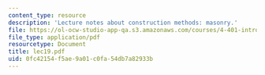 ```yaml
---
content_type: resource
description: 'Lecture notes about construction methods: masonry.'
file: https://ol-ocw-studio-app-qa.s3.amazonaws.com/courses/4-401-introduction-to-building-technology-spring-2006/0fc42154f5ae9a01c0fa54db7a82933b_lec19.pdf
file_type: application/pdf
resourcetype: Document
title: lec19.pdf
uid: 0fc42154-f5ae-9a01-c0fa-54db7a82933b
---
```

